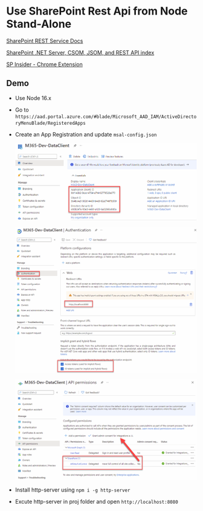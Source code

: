 # Use SharePoint Rest Api from Node Stand-Alone

[SharePoint REST Service Docs](https://docs.microsoft.com/en-us/sharepoint/dev/sp-add-ins/get-to-know-the-sharepoint-rest-service?tabs=csom)

[SharePoint .NET Server, CSOM, JSOM, and REST API index](https://docs.microsoft.com/en-us/sharepoint/dev/sp-add-ins/sharepoint-net-server-csom-jsom-and-rest-api-index)

[SP Insider - Chrome Extension](https://chrome.google.com/webstore/detail/sp-insider/gjckpigahcbffmeofjfedlffddhfidhj)

## Demo

- Use Node 16.x 
- Go to `https://aad.portal.azure.com/#blade/Microsoft_AAD_IAM/ActiveDirectoryMenuBlade/RegisteredApps`
- Create an App Registration and update `msal-config.json`

    ![app-reg-01](_images/app-reg-01.png)

    ![app-reg-01](_images/app-reg-02.png)

    ![app-reg-01](_images/app-reg-03.png)

- Install http-server using `npm i -g http-server`    
- Excute http-server in proj folder and open `http://localhost:8080`